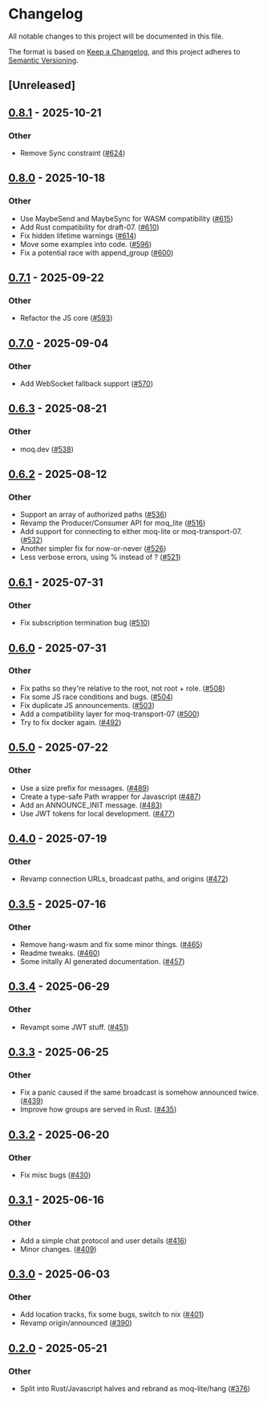 # Changelog

All notable changes to this project will be documented in this file.

The format is based on [Keep a Changelog](https://keepachangelog.com/en/1.0.0/),
and this project adheres to [Semantic Versioning](https://semver.org/spec/v2.0.0.html).

## [Unreleased]

## [0.8.1](https://github.com/kixelated/moq/compare/moq-lite-v0.8.0...moq-lite-v0.8.1) - 2025-10-21

### Other

- Remove Sync constraint ([#624](https://github.com/kixelated/moq/pull/624))

## [0.8.0](https://github.com/kixelated/moq/compare/moq-lite-v0.7.1...moq-lite-v0.8.0) - 2025-10-18

### Other

- Use MaybeSend and MaybeSync for WASM compatibility ([#615](https://github.com/kixelated/moq/pull/615))
- Add Rust compatibility for draft-07. ([#610](https://github.com/kixelated/moq/pull/610))
- Fix hidden lifetime warnings ([#614](https://github.com/kixelated/moq/pull/614))
- Move some examples into code. ([#596](https://github.com/kixelated/moq/pull/596))
- Fix a potential race with append_group ([#600](https://github.com/kixelated/moq/pull/600))

## [0.7.1](https://github.com/kixelated/moq/compare/moq-lite-v0.7.0...moq-lite-v0.7.1) - 2025-09-22

### Other

- Refactor the JS core ([#593](https://github.com/kixelated/moq/pull/593))

## [0.7.0](https://github.com/kixelated/moq/compare/moq-lite-v0.6.3...moq-lite-v0.7.0) - 2025-09-04

### Other

- Add WebSocket fallback support ([#570](https://github.com/kixelated/moq/pull/570))

## [0.6.3](https://github.com/kixelated/moq/compare/moq-lite-v0.6.2...moq-lite-v0.6.3) - 2025-08-21

### Other

- moq.dev ([#538](https://github.com/kixelated/moq/pull/538))

## [0.6.2](https://github.com/kixelated/moq/compare/moq-lite-v0.6.1...moq-lite-v0.6.2) - 2025-08-12

### Other

- Support an array of authorized paths ([#536](https://github.com/kixelated/moq/pull/536))
- Revamp the Producer/Consumer API for moq_lite ([#516](https://github.com/kixelated/moq/pull/516))
- Add support for connecting to either moq-lite or moq-transport-07. ([#532](https://github.com/kixelated/moq/pull/532))
- Another simpler fix for now-or-never ([#526](https://github.com/kixelated/moq/pull/526))
- Less verbose errors, using % instead of ? ([#521](https://github.com/kixelated/moq/pull/521))

## [0.6.1](https://github.com/kixelated/moq/compare/moq-lite-v0.6.0...moq-lite-v0.6.1) - 2025-07-31

### Other

- Fix subscription termination bug ([#510](https://github.com/kixelated/moq/pull/510))

## [0.6.0](https://github.com/kixelated/moq/compare/moq-lite-v0.5.0...moq-lite-v0.6.0) - 2025-07-31

### Other

- Fix paths so they're relative to the root, not root + role. ([#508](https://github.com/kixelated/moq/pull/508))
- Fix some JS race conditions and bugs. ([#504](https://github.com/kixelated/moq/pull/504))
- Fix duplicate JS announcements. ([#503](https://github.com/kixelated/moq/pull/503))
- Add a compatibility layer for moq-transport-07 ([#500](https://github.com/kixelated/moq/pull/500))
- Try to fix docker again. ([#492](https://github.com/kixelated/moq/pull/492))

## [0.5.0](https://github.com/kixelated/moq/compare/moq-lite-v0.4.0...moq-lite-v0.5.0) - 2025-07-22

### Other

- Use a size prefix for messages. ([#489](https://github.com/kixelated/moq/pull/489))
- Create a type-safe Path wrapper for Javascript ([#487](https://github.com/kixelated/moq/pull/487))
- Add an ANNOUNCE_INIT message. ([#483](https://github.com/kixelated/moq/pull/483))
- Use JWT tokens for local development. ([#477](https://github.com/kixelated/moq/pull/477))

## [0.4.0](https://github.com/kixelated/moq/compare/moq-lite-v0.3.5...moq-lite-v0.4.0) - 2025-07-19

### Other

- Revamp connection URLs, broadcast paths, and origins ([#472](https://github.com/kixelated/moq/pull/472))

## [0.3.5](https://github.com/kixelated/moq/compare/moq-lite-v0.3.4...moq-lite-v0.3.5) - 2025-07-16

### Other

- Remove hang-wasm and fix some minor things. ([#465](https://github.com/kixelated/moq/pull/465))
- Readme tweaks. ([#460](https://github.com/kixelated/moq/pull/460))
- Some initally AI generated documentation. ([#457](https://github.com/kixelated/moq/pull/457))

## [0.3.4](https://github.com/kixelated/moq/compare/moq-lite-v0.3.3...moq-lite-v0.3.4) - 2025-06-29

### Other

- Revampt some JWT stuff. ([#451](https://github.com/kixelated/moq/pull/451))

## [0.3.3](https://github.com/kixelated/moq/compare/moq-lite-v0.3.2...moq-lite-v0.3.3) - 2025-06-25

### Other

- Fix a panic caused if the same broadcast is somehow announced twice. ([#439](https://github.com/kixelated/moq/pull/439))
- Improve how groups are served in Rust. ([#435](https://github.com/kixelated/moq/pull/435))

## [0.3.2](https://github.com/kixelated/moq/compare/moq-lite-v0.3.1...moq-lite-v0.3.2) - 2025-06-20

### Other

- Fix misc bugs ([#430](https://github.com/kixelated/moq/pull/430))

## [0.3.1](https://github.com/kixelated/moq/compare/moq-lite-v0.3.0...moq-lite-v0.3.1) - 2025-06-16

### Other

- Add a simple chat protocol and user details ([#416](https://github.com/kixelated/moq/pull/416))
- Minor changes. ([#409](https://github.com/kixelated/moq/pull/409))

## [0.3.0](https://github.com/kixelated/moq/compare/moq-lite-v0.2.0...moq-lite-v0.3.0) - 2025-06-03

### Other

- Add location tracks, fix some bugs, switch to nix ([#401](https://github.com/kixelated/moq/pull/401))
- Revamp origin/announced ([#390](https://github.com/kixelated/moq/pull/390))

## [0.2.0](https://github.com/kixelated/moq/compare/moq-lite-v0.1.0...moq-lite-v0.2.0) - 2025-05-21

### Other

- Split into Rust/Javascript halves and rebrand as moq-lite/hang ([#376](https://github.com/kixelated/moq/pull/376))
